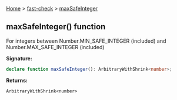 [Home](/) &gt; [fast-check](../fast-check.md) &gt; [maxSafeInteger](maxSafeInteger_1.md)

## maxSafeInteger() function

For integers between Number.MIN\_SAFE\_INTEGER (included) and Number.MAX\_SAFE\_INTEGER (included)

<b>Signature:</b>

```typescript
declare function maxSafeInteger(): ArbitraryWithShrink<number>;
```
<b>Returns:</b>

`ArbitraryWithShrink<number>`

